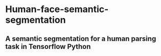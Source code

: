 # Human-face-semantic-segmentation
## A semantic segmentation for a human parsing task in Tensorflow Python
